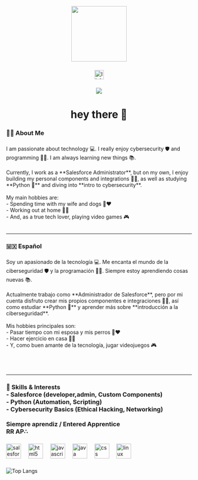 <div align="center">
  <img height="150" src="https://media2.giphy.com/media/v1.Y2lkPTc5MGI3NjExbHZrdzl2MWR5amF2M25uaTRsejJmZ2VicmhnaTllcWRuYXRnNjh1YyZlcD12MV9pbnRlcm5hbF9naWZfYnlfaWQmY3Q9Zw/ASd0Ukj0y3qMM/giphy.gif"  />
</div>

###

<div align="center">
  <a href="https://www.linkedin.com/in/rr08/" target="_blank">
    <img src="https://img.shields.io/static/v1?message=LinkedIn&logo=linkedin&label=&color=0077B5&logoColor=white&labelColor=&style=for-the-badge" height="25" alt="linkedin logo"  />
  </a>
</div>

###

<div align="center">
  <img src="https://visitor-badge.laobi.icu/badge?page_id=RR0808.RR0808"  />
</div>

###

<h1 align="center">hey there 👋</h1>

###

<h3 align="left">👩‍💻  About Me</h3>

###

<p align="left">I am passionate about technology 💻. I really enjoy cybersecurity 🛡️ and programming 👨‍💻. I am always learning new things 📚.  <br><br>Currently, I work as a **Salesforce Administrator**, but on my own, I enjoy building my personal components and integrations 🔧✨, as well as studying **Python 🐍** and diving into **intro to cybersecurity**.  <br><br>My main hobbies are:  <br>- Spending time with my wife and dogs 🐶❤️  <br>- Working out at home 🏋️‍♂️  <br>- And, as a true tech lover, playing video games 🎮<br><br></p>

---

###

<h3 align="left">🇲🇽 Español</h3>

###

<p align="left">Soy un apasionado de la tecnología 💻. Me encanta el mundo de la ciberseguridad 🛡️ y la programación 👨‍💻. Siempre estoy aprendiendo cosas nuevas 📚.  <br><br>Actualmente trabajo como **Administrador de Salesforce**, pero por mi cuenta disfruto crear mis propios componentes e integraciones 🔧✨, así como estudiar **Python 🐍** y aprender más sobre **introducción a la ciberseguridad**.  <br><br>Mis hobbies principales son:  <br>- Pasar tiempo con mi esposa y mis perros 🐶❤️  <br>- Hacer ejercicio en casa 🏋️‍♂️  <br>- Y, como buen amante de la tecnología, jugar videojuegos 🎮  <br><br><br><br>

---

### 🚀 Skills & Interests<br>- Salesforce (developer,admin, Custom Components)<br>- Python (Automation, Scripting)<br>- Cybersecurity Basics (Ethical Hacking, Networking)<br><br>Siempre aprendiz / Entered Apprentice<br>RR AP∴</p>

###

<div align="left">
  <img src="https://cdn.jsdelivr.net/gh/devicons/devicon/icons/salesforce/salesforce-original.svg" height="40" alt="salesforce logo"  />
  <img width="12" />
  <img src="https://cdn.jsdelivr.net/gh/devicons/devicon/icons/html5/html5-original.svg" height="40" alt="html5 logo"  />
  <img width="12" />
  <img src="https://cdn.jsdelivr.net/gh/devicons/devicon/icons/javascript/javascript-original.svg" height="40" alt="javascript logo"  />
  <img width="12" />
  <img src="https://cdn.jsdelivr.net/gh/devicons/devicon/icons/java/java-original.svg" height="40" alt="java logo"  />
  <img width="12" />
  <img src="https://cdn.jsdelivr.net/gh/devicons/devicon/icons/css3/css3-original.svg" height="40" alt="css logo"  />
  <img width="12" />
  <img src="https://cdn.jsdelivr.net/gh/devicons/devicon/icons/linux/linux-original.svg" height="40" alt="linux logo"  />
</div>

###

![Top Langs](https://github-readme-stats.vercel.app/api/top-langs/?username=anuraghazra&layout=compact)
